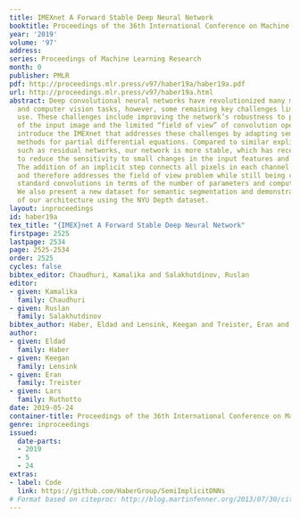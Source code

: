```yaml
---
title: IMEXnet A Forward Stable Deep Neural Network
booktitle: Proceedings of the 36th International Conference on Machine Learning
year: '2019'
volume: '97'
address: 
series: Proceedings of Machine Learning Research
month: 0
publisher: PMLR
pdf: http://proceedings.mlr.press/v97/haber19a/haber19a.pdf
url: http://proceedings.mlr.press/v97/haber19a.html
abstract: Deep convolutional neural networks have revolutionized many machine learning
  and computer vision tasks, however, some remaining key challenges limit their wider
  use. These challenges include improving the network’s robustness to perturbations
  of the input image and the limited “field of view” of convolution operators. We
  introduce the IMEXnet that addresses these challenges by adapting semi-implicit
  methods for partial differential equations. Compared to similar explicit networks,
  such as residual networks, our network is more stable, which has recently shown
  to reduce the sensitivity to small changes in the input features and improve generalization.
  The addition of an implicit step connects all pixels in each channel of the image
  and therefore addresses the field of view problem while still being comparable to
  standard convolutions in terms of the number of parameters and computational complexity.
  We also present a new dataset for semantic segmentation and demonstrate the effectiveness
  of our architecture using the NYU Depth dataset.
layout: inproceedings
id: haber19a
tex_title: "{IMEX}net A Forward Stable Deep Neural Network"
firstpage: 2525
lastpage: 2534
page: 2525-2534
order: 2525
cycles: false
bibtex_editor: Chaudhuri, Kamalika and Salakhutdinov, Ruslan
editor:
- given: Kamalika
  family: Chaudhuri
- given: Ruslan
  family: Salakhutdinov
bibtex_author: Haber, Eldad and Lensink, Keegan and Treister, Eran and Ruthotto, Lars
author:
- given: Eldad
  family: Haber
- given: Keegan
  family: Lensink
- given: Eran
  family: Treister
- given: Lars
  family: Ruthotto
date: 2019-05-24
container-title: Proceedings of the 36th International Conference on Machine Learning
genre: inproceedings
issued:
  date-parts:
  - 2019
  - 5
  - 24
extras:
- label: Code
  link: https://github.com/HaberGroup/SemiImplicitDNNs
# Format based on citeproc: http://blog.martinfenner.org/2013/07/30/citeproc-yaml-for-bibliographies/
---
```

